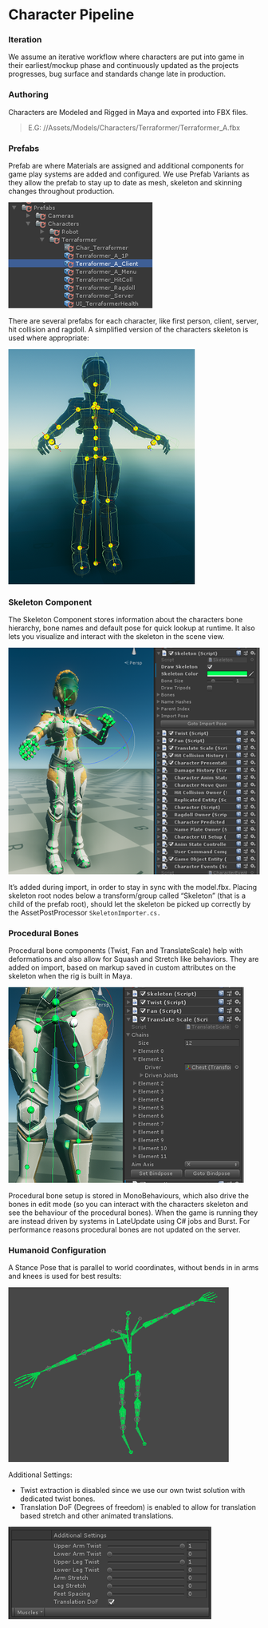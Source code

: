 # Character Pipeline

### Iteration
We assume an iterative workflow where characters are put into game in their earliest/mockup phase and continuously 
updated as the projects progresses, bug surface and standards change late in production.

### Authoring
Characters are Modeled and Rigged in Maya and exported into FBX files.

> E.G: //Assets/Models/Characters/Terraformer/Terraformer_A.fbx

### Prefabs
Prefab are where Materials are assigned and additional components for game play systems are added and configured. 
We use Prefab Variants as they allow the prefab to stay up to date as mesh, skeleton and skinning changes throughout production.

![](Images/CharacterPrefabs.png)

There are several prefabs for each character, like first person, client, server, hit collision and ragdoll. A simplified 
version of the characters skeleton is used where appropriate:

![](Images/ReducedSkeleton.png)

### Skeleton Component
The Skeleton Component stores information about the characters bone hierarchy, bone names and default pose for quick 
lookup at runtime. It also lets you visualize and interact with the skeleton in the scene view.

![](Images/SkeletonComponent.png)

It’s added during import, in order to stay in sync with the model.fbx. Placing skeleton root nodes below a 
transform/group called “Skeleton” (that is a child of the prefab root), should let the skeleton be picked up correctly 
by the AssetPostProcessor `SkeletonImporter.cs.`

### Procedural Bones
Procedural bone components (Twist, Fan and TranslateScale) help with deformations and also allow for Squash and Stretch 
like behaviors. They are added on import, based on markup saved in custom attributes on the skeleton when the rig is 
built in Maya.

![](Images/ProceduralBones.png)

Procedural bone setup is stored in MonoBehaviours, which also drive the bones in edit mode (so you can interact with 
the characters skeleton and see the behaviour of the procedural bones). When the game is running they are instead 
driven by systems in LateUpdate using C# jobs and Burst.  For performance reasons procedural bones are not updated on the server.

### Humanoid Configuration
A Stance Pose that is parallel to world coordinates, without bends in in arms and knees is used for best results:

![](Images/TPose.PNG)

Additional Settings:
* Twist extraction is disabled since we use our own twist solution with dedicated twist bones.
* Translation DoF (Degrees of freedom) is enabled to allow for translation based stretch and other animated translations.

![](Images/HumanoidSettings.PNG)

